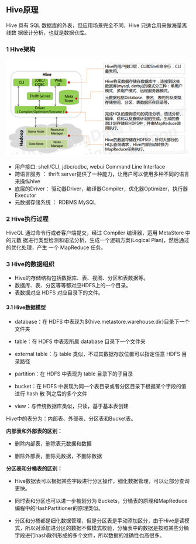 ## Hive原理

Hive 具有 SQL 数据库的外表，但应用场景完全不同，Hive 只适合用来做海量离线数 据统计分析，也就是数据仓库。

### 1 Hive架构

![img](image/20190624160223912.png)

 

- 用户接口: shell/CLI, jdbc/odbc, webui Command Line Interface
- 跨语言服务 ： thrift server提供了一种能力，让用户可以使用多种不同的语言来操纵hive
- 底层的Driver： 驱动器Driver，编译器Compiler，优化器Optimizer，执行器Executor
- 元数据存储系统 ： RDBMS MySQL

 

### 2 Hive执行过程

HiveQL 通过命令行或者客户端提交，经过 Compiler 编译器，运用 MetaStore 中的元数 据进行类型检测和语法分析，生成一个逻辑方案(Logical Plan)，然后通过的优化处理，产生 一个 MapReduce 任务。

 

### 3 Hive的数据组织

- Hive的存储结构包括数据库、表、视图、分区和表数据等。
- 数据库、表、分区等等都对应HDFS上的一个目录。
- 表数据对应 HDFS 对应目录下的文件。

 

#### 3.1 Hive数据模型

- database：在 HDFS 中表现为${hive.metastore.warehouse.dir}目录下一个文件夹

- table：在 HDFS 中表现所属 database 目录下一个文件夹

- external table：与 table 类似，不过其数据存放位置可以指定任意 HDFS 目录路径

- partition：在 HDFS 中表现为 table 目录下的子目录

- bucket：在 HDFS 中表现为同一个表目录或者分区目录下根据某个字段的值进行 hash 散 列之后的多个文件

- view：与传统数据库类似，只读，基于基本表创建



Hive中的表分为：内部表、外部表、分区表和Bucket表。



**内部表和外部表的区别：**

- 删除内部表，删除表元数据和数据

- 删除外部表，删除元数据，不删除数据



**分区表和分桶表的区别：** 

- Hive数据表可以根据某些字段进行分区操作，细化数据管理，可以让部分查询更快。

- 同时表和分区也可以进一步被划分为 Buckets，分桶表的原理和MapReduce编程中的HashPartitioner的原理类似。

- 分区和分桶都是细化数据管理，但是分区表是手动添加区分，由于Hive是读模式，所以对添加进分区的数据不做模式校验，分桶表中的数据是按照某些分桶字段进行hash散列形成的多个文件，所以数据的准确性也高很多。



 